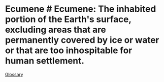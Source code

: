# Ecumene # **Ecumen**e: The inhabited portion of the Earth's surface, excluding areas that are permanently covered by ice or water or that are too inhospitable for human settlement.

 [Glossary](./../glossary/)

